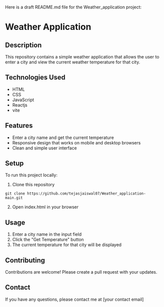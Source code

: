 Here is a draft README.md file for the Weather_application project:

# Weather Application

## Description
This repository contains a simple weather application that allows the user to enter a city and view the current weather temperature for that city.

## Technologies Used
- HTML
- CSS
- JavaScript
- Reactjs
- vite

## Features
- Enter a city name and get the current temperature
- Responsive design that works on mobile and desktop browsers
- Clean and simple user interface

## Setup
To run this project locally:

1. Clone this repository
```
git clone https://github.com/tejasjaiswal07/Weather_application-main.git
```

2. Open index.html in your browser

## Usage
1. Enter a city name in the input field 
2. Click the "Get Temperature" button
3. The current temperature for that city will be displayed

## Contributing
Contributions are welcome! Please create a pull request with your updates.

## Contact
If you have any questions, please contact me at [your contact email]
